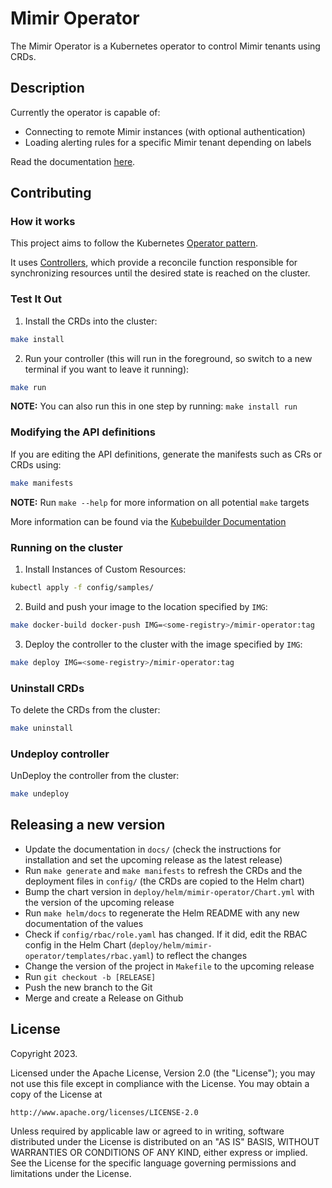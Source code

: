 # Mimir Operator
The Mimir Operator is a Kubernetes operator to control Mimir tenants using CRDs.

## Description
Currently the operator is capable of:
- Connecting to remote Mimir instances (with optional authentication)
- Loading alerting rules for a specific Mimir tenant depending on labels

Read the documentation [here](docs/index.md).

## Contributing

### How it works
This project aims to follow the Kubernetes [Operator pattern](https://kubernetes.io/docs/concepts/extend-kubernetes/operator/).

It uses [Controllers](https://kubernetes.io/docs/concepts/architecture/controller/),
which provide a reconcile function responsible for synchronizing resources until the desired state is reached on the cluster.

### Test It Out
1. Install the CRDs into the cluster:

```sh
make install
```

2. Run your controller (this will run in the foreground, so switch to a new terminal if you want to leave it running):

```sh
make run
```

**NOTE:** You can also run this in one step by running: `make install run`

### Modifying the API definitions
If you are editing the API definitions, generate the manifests such as CRs or CRDs using:

```sh
make manifests
```

**NOTE:** Run `make --help` for more information on all potential `make` targets

More information can be found via the [Kubebuilder Documentation](https://book.kubebuilder.io/introduction.html)

### Running on the cluster
1. Install Instances of Custom Resources:

```sh
kubectl apply -f config/samples/
```

2. Build and push your image to the location specified by `IMG`:

```sh
make docker-build docker-push IMG=<some-registry>/mimir-operator:tag
```

3. Deploy the controller to the cluster with the image specified by `IMG`:

```sh
make deploy IMG=<some-registry>/mimir-operator:tag
```

### Uninstall CRDs
To delete the CRDs from the cluster:

```sh
make uninstall
```

### Undeploy controller
UnDeploy the controller from the cluster:

```sh
make undeploy
```

## Releasing a new version

- Update the documentation in ```docs/``` (check the instructions for installation and set the upcoming release as the latest release)
- Run ```make generate``` and ```make manifests``` to refresh the CRDs and the deployment files in ```config/``` (the CRDs are copied to the Helm chart)
- Bump the chart version in ```deploy/helm/mimir-operator/Chart.yml``` with the version of the upcoming release
- Run ```make helm/docs``` to regenerate the Helm README with any new documentation of the values
- Check if ```config/rbac/role.yaml``` has changed. If it did, edit the RBAC config in the Helm Chart (```deploy/helm/mimir-operator/templates/rbac.yaml```) to reflect the changes
- Change the version of the project in ```Makefile``` to the upcoming release
- Run ```git checkout -b [RELEASE]```
- Push the new branch to the Git
- Merge and create a Release on Github

## License

Copyright 2023.

Licensed under the Apache License, Version 2.0 (the "License");
you may not use this file except in compliance with the License.
You may obtain a copy of the License at

    http://www.apache.org/licenses/LICENSE-2.0

Unless required by applicable law or agreed to in writing, software
distributed under the License is distributed on an "AS IS" BASIS,
WITHOUT WARRANTIES OR CONDITIONS OF ANY KIND, either express or implied.
See the License for the specific language governing permissions and
limitations under the License.

